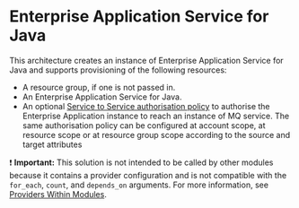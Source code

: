 # Enterprise Application Service for Java

This architecture creates an instance of Enterprise Application Service for Java and supports provisioning of the following resources:

- A resource group, if one is not passed in.
- An Enterprise Application Service for Java.
- An optional [Service to Service authorisation policy](https://cloud.ibm.com/docs/account?topic=account-serviceauth) to authorise the Enterprise Application instance to reach an instance of MQ service. The same authorisation policy can be configured at account scope, at resource scope or at resource group scope according to the source and target attributes

<!-- ![Enterprise Application Service for Java architecture](../../reference-architecture/deployable-architecture-ease.svg) -->

:exclamation: **Important:** This solution is not intended to be called by other modules because it contains a provider configuration and is not compatible with the `for_each`, `count`, and `depends_on` arguments. For more information, see [Providers Within Modules](https://developer.hashicorp.com/terraform/language/modules/develop/providers).
